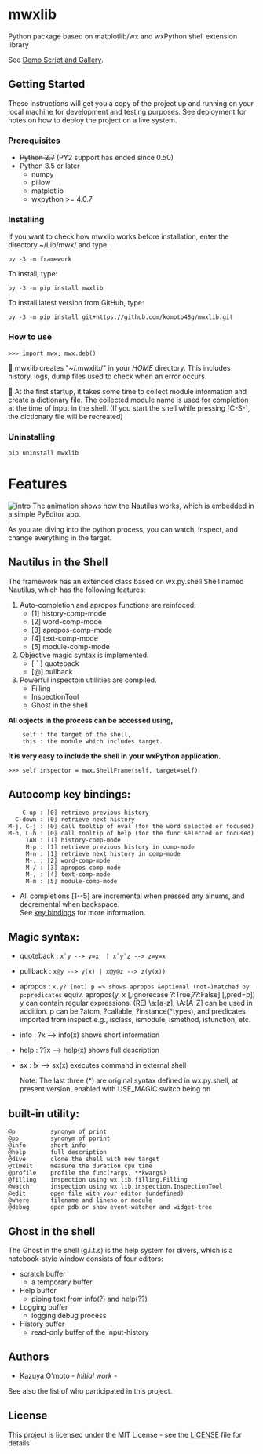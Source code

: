 # mwxlib

Python package based on matplotlib/wx
and wxPython shell extension library

See [Demo Script and Gallery](./demo/readme.md).


## Getting Started

These instructions will get you a copy of the project up and running on your local machine for development and testing purposes. See deployment for notes on how to deploy the project on a live system.

### Prerequisites

- ~~Python 2.7~~ (PY2 support has ended since 0.50)
- Python 3.5 or later
    - numpy
    - pillow
    - matplotlib
    - wxpython >= 4.0.7

### Installing

If you want to check how mwxlib works before installation,
enter the directory ~/Lib/mwx/ and type:
```
py -3 -m framework
```
To install, type:
```
py -3 -m pip install mwxlib
```
To install latest version from GitHub, type:
```
py -3 -m pip install git+https://github.com/komoto48g/mwxlib.git
```

### How to use

```
>>> import mwx; mwx.deb()
```

:memo: mwxlib creates "~/.mwxlib/" in your *HOME* directory.
This includes history, logs, dump files used to check when an error occurs.

:memo: At the first startup, it takes some time to collect module information and create a dictionary file.
The collected module name is used for completion at the time of input in the shell.
(If you start the shell while pressing [C-S-], the dictionary file will be recreated)

### Uninstalling
```
pip uninstall mwxlib
```


# Features

![intro](doc/image/intro.gif)
The animation shows how the Nautilus works, which is embedded in a simple PyEditor app.

As you are diving into the python process,
you can watch, inspect, and change everything in the target.


## Nautilus in the Shell

The framework has an extended class based on wx.py.shell.Shell named Nautilus,
which has the following features:

1. Auto-completion and apropos functions are reinfoced.
    - [1] history-comp-mode
    - [2] word-comp-mode
    - [3] apropos-comp-mode
    - [4] text-comp-mode
    - [5] module-comp-mode
2. Objective magic syntax is implemented.
    - [ ` ] quoteback
    - [@] pullback
3. Powerful inspectoin utillities are compiled.
    - Filling
    - InspectionTool
    - Ghost in the shell

**All objects in the process can be accessed using,**
```
    self : the target of the shell,
    this : the module which includes target.
```

**It is very easy to include the shell in your wxPython application.**
```
>>> self.inspector = mwx.ShellFrame(self, target=self)
```


## Autocomp key bindings:

        C-up : [0] retrieve previous history
      C-down : [0] retrieve next history
    M-j, C-j : [0] call tooltip of eval (for the word selected or focused)
    M-h, C-h : [0] call tooltip of help (for the func selected or focused)
         TAB : [1] history-comp-mode
         M-p : [1] retrieve previous history in comp-mode
         M-n : [1] retrieve next history in comp-mode
         M-. : [2] word-comp-mode
         M-/ : [3] apropos-comp-mode
         M-, : [4] text-comp-mode
         M-m : [5] module-comp-mode
  * All completions [1--5] are incremental when pressed any alnums, and decremental when backspace.  
See [key bindings](key-bindings.md) for more information.

<!--
![autocomp](doc/image/autocomp.gif)
-->


## Magic syntax:

  - quoteback : ```x`y --> y=x  | x`y`z --> z=y=x```

  - pullback : ```x@y --> y(x) | x@y@z --> z(y(x))```

  - apropos : ```x.y? [not] p => shows apropos &optional (not-)matched by p:predicates```
                equiv. apropos(y, x [,ignorecase ?:True,??:False] [,pred=p])
                y can contain regular expressions.
                    (RE) \\a:[a-z], \\A:[A-Z] can be used in addition.
                p can be ?atom, ?callable, ?instance(*types), and
                    predicates imported from inspect
                    e.g., isclass, ismodule, ismethod, isfunction, etc.
  
  * info :  ?x --> info(x) shows short information
  * help : ??x --> help(x) shows full description
  * sx   :  !x --> sx(x) executes command in external shell
    
    Note: The last three (*) are original syntax defined in wx.py.shell,
    at present version, enabled with USE_MAGIC switch being on

<!--
![apropos](doc/image/apropos.gif)
-->


## built-in utility:

    @p          synonym of print
    @pp         synonym of pprint
    @info       short info
    @help       full description
    @dive       clone the shell with new target
    @timeit     measure the duration cpu time
    @profile    profile the func(*args, **kwargs)
    @filling    inspection using wx.lib.filling.Filling
    @watch      inspection using wx.lib.inspection.InspectionTool
    @edit       open file with your editor (undefined)
    @where      filename and lineno or module
    @debug      open pdb or show event-watcher and widget-tree

<!--
![utils-mod](doc/image/utils-mod.gif)
-->


## Ghost in the shell

The Ghost in the shell (g.i.t.s) is the help system for divers,
which is a notebook-style window consists of four editors:
- scratch buffer
    + a temporary buffer
- Help buffer
    + piping text from info(?) and help(??)
- Logging buffer
    + logging debug process
- History buffer
    + read-only buffer of the input-history

<!--
![utils-ghost](doc/image/utils-ghost.gif)
The animation shows how to inspect *blurring*-functions of OpenCV.
-->


## Authors

* Kazuya O'moto - *Initial work* -

See also the list of who participated in this project.


## License

This project is licensed under the MIT License - see the [LICENSE](./LICENSE) file for details

